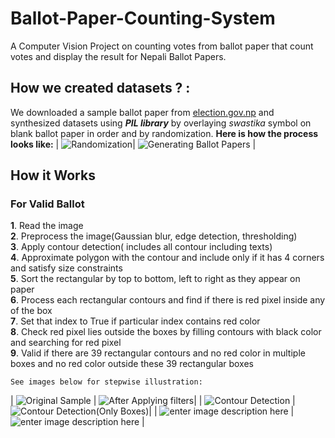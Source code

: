 
# Ballot-Paper-Counting-System
A Computer Vision Project on counting votes from ballot paper that count votes and display the result for Nepali Ballot Papers.

## How we created datasets ? :
We downloaded a sample ballot paper from [election.gov.np](http://www.election.gov.np/)
and synthesized datasets using ***PIL library*** by  overlaying *swastika* symbol on blank ballot paper in order and by randomization.
       **Here is how the process looks like:**
|  ![Randomization](https://media.giphy.com/media/Quz1v7new156VQnAJj/giphy.gif)| ![Generating Ballot Papers](https://media.giphy.com/media/TF04ZlAYL2xnsSYcQA/giphy.gif) |



## How it Works

### For Valid Ballot

 **1**. Read the image<br>
 **2**. Preprocess the image(Gaussian blur, edge detection, thresholding)<br>
 **3**. Apply contour detection( includes all contour including texts)<br>
 **4**. Approximate polygon with the contour and include only if it has 4 corners and satisfy size constraints<br>
 **5**. Sort the rectangular by top to bottom, left to right as they appear on paper<br>
 **6**.  Process each rectangular contours and find if there is red pixel inside any of the box<br>
 **7**.  Set that index to True if particular index contains red color<br>
 **8**. Check red pixel lies outside the boxes by filling contours with black color and searching for red pixel<br>
**9**. Valid if there are 39 rectangular contours and no red color in multiple boxes and no red color outside these 39 rectangular boxes<br>

    See images below for stepwise illustration:

| ![Original Sample](https://i.ibb.co/Nmp9N3L/img2.jpg) | ![After Applying filters](https://i.ibb.co/hBZnJZQ/img1.jpg)|
| ![Contour Detection](https://i.ibb.co/98BmSLP/imgt.jpg) |![Contour Detection(Only Boxes)](https://i.ibb.co/c3pSFxR/img3.jpg)|
| ![enter image description here](https://i.ibb.co/w0cV0K6/img5.jpg) |![enter image description here](https://i.ibb.co/ZTVDwm8/win.jpg)  |



